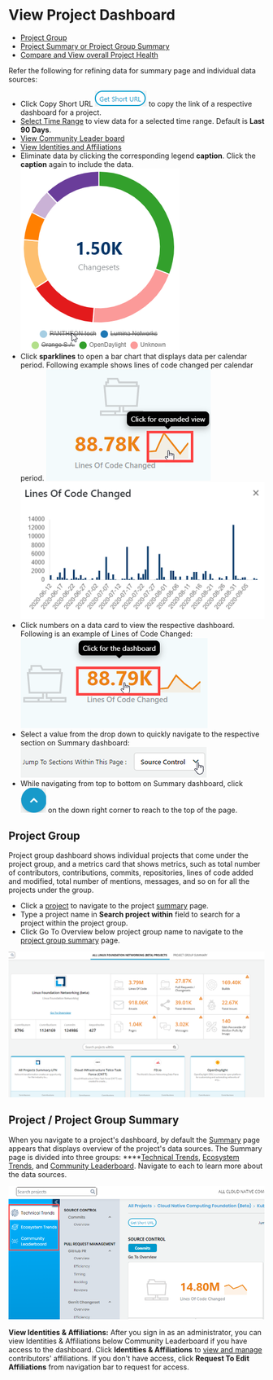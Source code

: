 # View Project Dashboard

* [Project Group](./#project-group)
* [Project Summary or Project Group Summary](./#project-project-group-summary)
* [Compare and View overall Project Health ](compare-and-view-project-health.md)

Refer the following for refining data for summary page and individual data sources:

* Click Copy Short URL ![](../../.gitbook/assets/get-short-url.png) to copy the link of a respective dashboard for a project.
* [Select Time Range](../filter-data/select-time-range.md) to view data for a selected time range. Default is **Last 90 Days**.
* [View Community Leader board](community-leader-board/)
* [View Identities and Affiliations](identities-and-affiliations/)
* Eliminate data by clicking the corresponding legend **caption**. Click the **caption** again to include the data.  ![](../../.gitbook/assets/exclude-data.png)
* Click **sparklines** to open a bar chart that displays data per calendar period. Following example shows lines of code changed per calendar period.   ![](../../.gitbook/assets/sparkly-line.png) ![](../../.gitbook/assets/sparkly-line-expanded.png) 
* Click numbers on a data card to view the respective dashboard. Following is an example of Lines of Code Changed:  ![](../../.gitbook/assets/click-for-dashboard%20%281%29%20%281%29%20%281%29%20%281%29%20%281%29.png) 
* Select a value from the drop down to quickly navigate to the respective section on Summary dashboard: ![](../../.gitbook/assets/summary-drop-down%20%281%29.png) 
* While navigating from top to bottom on Summary dashboard, click ![](../../.gitbook/assets/summary-dashboard-up-arrow.png) on the down right corner to reach to the top of the page.

## Project Group

Project group dashboard shows individual projects that come under the project group, and a metrics card that shows metrics, such as total number of contributors, contributions, commits, repositories, lines of code added and modified, total number of mentions, messages, and so on for all the projects under the group.

* Click a [project](./#project-project-group-summary) to navigate to the project [summary](technical-metrics/summary.md) page.
* Type a project name in **Search project within** field to search for a project within the project group.
* Click Go To Overview below project group name to navigate to the [project group summary](technical-metrics/summary.md) page.

![Project Group Dashboard](../../.gitbook/assets/project-group-dashboard.png)

## Project / Project Group Summary

When you navigate to a project's dashboard, by default the [Summary](technical-metrics/summary.md) page appears that displays overview of the project's data sources. The Summary page is divided into three groups: ****[Technical Trends](technical-metrics/), [Ecosystem Trends](ecosystem-metrics/), and [Community Leaderboard](community-leader-board/). Navigate to each to learn more about the data sources.

![Summary Page Groups](../../.gitbook/assets/summary-page-groups.png)

**View Identities & Affiliations:** After you sign in as an administrator, you can view Identities & Affiliations below Community Leaderboard if you have access to the dashboard. Click **Identities & Affiliations** to [view and manage](identities-and-affiliations/) contributors' affiliations. If you don't have access, click **Request To Edit Affiliations** from navigation bar to request for access.

